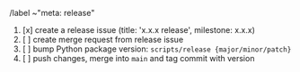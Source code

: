 /label ~"meta: release"

1. [x] create a release issue (title: 'x.x.x release', milestone: x.x.x)
1. [ ] create merge request from release issue
1. [ ] bump Python package version: `scripts/release {major/minor/patch}`
1. [ ] push changes, merge into `main` and tag commit with version
